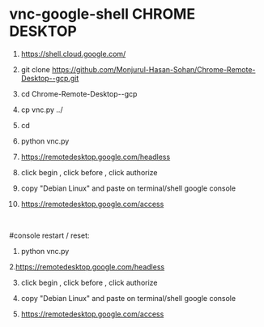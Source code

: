 # vnc-google-shell CHROME DESKTOP

  1. https://shell.cloud.google.com/
 

  2. git clone https://github.com/Monjurul-Hasan-Sohan/Chrome-Remote-Desktop--gcp.git
  3. cd Chrome-Remote-Desktop--gcp
  4. cp vnc.py ../
  5. cd

  3. python vnc.py

  4. https://remotedesktop.google.com/headless

  5. click begin , click before , click authorize
 
  6. copy "Debian Linux" and paste on terminal/shell google console

  7. https://remotedesktop.google.com/access

<br>

#console restart / reset:
  1. python vnc.py

  2.https://remotedesktop.google.com/headless 
  
  3. click begin , click before , click authorize

  4. copy "Debian Linux" and paste on terminal/shell google console

  5. https://remotedesktop.google.com/access

